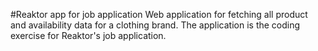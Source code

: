#Reaktor app for job application
Web application for fetching all product and availability data for a clothing brand.
The application is the coding exercise for Reaktor's job application.